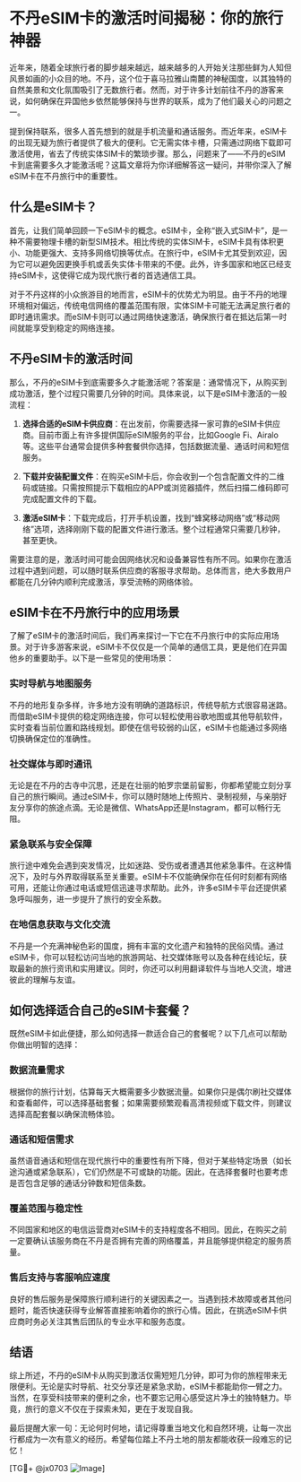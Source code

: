 # 不丹eSIM卡的激活时间揭秘：你的旅行神器

近年来，随着全球旅行者的脚步越来越远，越来越多的人开始关注那些鲜为人知但风景如画的小众目的地。不丹，这个位于喜马拉雅山南麓的神秘国度，以其独特的自然美景和文化氛围吸引了无数旅行者。然而，对于许多计划前往不丹的游客来说，如何确保在异国他乡依然能够保持与世界的联系，成为了他们最关心的问题之一。

提到保持联系，很多人首先想到的就是手机流量和通话服务。而近年来，eSIM卡的出现无疑为旅行者提供了极大的便利。它无需实体卡槽，只需通过网络下载即可激活使用，省去了传统实体SIM卡的繁琐步骤。那么，问题来了——不丹的eSIM卡到底需要多久才能激活呢？这篇文章将为你详细解答这一疑问，并带你深入了解eSIM卡在不丹旅行中的重要性。

## 什么是eSIM卡？

首先，让我们简单回顾一下eSIM卡的概念。eSIM卡，全称“嵌入式SIM卡”，是一种不需要物理卡槽的新型SIM技术。相比传统的实体SIM卡，eSIM卡具有体积更小、功能更强大、支持多网络切换等优点。在旅行中，eSIM卡尤其受到欢迎，因为它可以避免因更换手机或丢失实体卡带来的不便。此外，许多国家和地区已经支持eSIM卡，这使得它成为现代旅行者的首选通信工具。

对于不丹这样的小众旅游目的地而言，eSIM卡的优势尤为明显。由于不丹的地理环境相对偏远，传统电信网络的覆盖范围有限，实体SIM卡可能无法满足旅行者的即时通讯需求。而eSIM卡则可以通过网络快速激活，确保旅行者在抵达后第一时间就能享受到稳定的网络连接。

## 不丹eSIM卡的激活时间

那么，不丹的eSIM卡到底需要多久才能激活呢？答案是：通常情况下，从购买到成功激活，整个过程只需要几分钟的时间。具体来说，以下是eSIM卡激活的一般流程：

1. **选择合适的eSIM卡供应商**：在出发前，你需要选择一家可靠的eSIM卡供应商。目前市面上有许多提供国际eSIM服务的平台，比如Google Fi、Airalo等。这些平台通常会提供多种套餐供你选择，包括数据流量、通话时间和短信服务。

2. **下载并安装配置文件**：在购买eSIM卡后，你会收到一个包含配置文件的二维码或链接。只需按照提示下载相应的APP或浏览器插件，然后扫描二维码即可完成配置文件的下载。

3. **激活eSIM卡**：下载完成后，打开手机设置，找到“蜂窝移动网络”或“移动网络”选项，选择刚刚下载的配置文件进行激活。整个过程通常只需要几秒钟，甚至更快。

需要注意的是，激活时间可能会因网络状况和设备兼容性有所不同。如果你在激活过程中遇到问题，可以随时联系供应商的客服寻求帮助。总体而言，绝大多数用户都能在几分钟内顺利完成激活，享受流畅的网络体验。

## eSIM卡在不丹旅行中的应用场景

了解了eSIM卡的激活时间后，我们再来探讨一下它在不丹旅行中的实际应用场景。对于许多游客来说，eSIM卡不仅仅是一个简单的通信工具，更是他们在异国他乡的重要助手。以下是一些常见的使用场景：

### 实时导航与地图服务

不丹的地形复杂多样，许多地方没有明确的道路标识，传统导航方式很容易迷路。而借助eSIM卡提供的稳定网络连接，你可以轻松使用谷歌地图或其他导航软件，实时查看当前位置和路线规划。即使在信号较弱的山区，eSIM卡也能通过多网络切换确保定位的准确性。

### 社交媒体与即时通讯

无论是在不丹的古寺中沉思，还是在壮丽的帕罗宗堡前留影，你都希望能立刻分享自己的旅行瞬间。通过eSIM卡，你可以随时随地上传照片、录制视频，与亲朋好友分享你的旅途点滴。无论是微信、WhatsApp还是Instagram，都可以畅行无阻。

### 紧急联系与安全保障

旅行途中难免会遇到突发情况，比如迷路、受伤或者遭遇其他紧急事件。在这种情况下，及时与外界取得联系至关重要。eSIM卡不仅能确保你在任何时刻都有网络可用，还能让你通过电话或短信迅速寻求帮助。此外，许多eSIM卡平台还提供紧急呼叫服务，进一步提升了旅行的安全系数。

### 在地信息获取与文化交流

不丹是一个充满神秘色彩的国度，拥有丰富的文化遗产和独特的民俗风情。通过eSIM卡，你可以轻松访问当地的旅游网站、社交媒体账号以及各种在线论坛，获取最新的旅行资讯和实用建议。同时，你还可以利用翻译软件与当地人交流，增进彼此的理解与友谊。

## 如何选择适合自己的eSIM卡套餐？

既然eSIM卡如此便捷，那么如何选择一款适合自己的套餐呢？以下几点可以帮助你做出明智的选择：

### 数据流量需求

根据你的旅行计划，估算每天大概需要多少数据流量。如果你只是偶尔刷社交媒体和查看邮件，可以选择基础套餐；如果需要频繁观看高清视频或下载文件，则建议选择高配套餐以确保流畅体验。

### 通话和短信需求

虽然语音通话和短信在现代旅行中的重要性有所下降，但对于某些特定场景（如长途沟通或紧急联系），它们仍然是不可或缺的功能。因此，在选择套餐时也要考虑是否包含足够的通话分钟数和短信条数。

### 覆盖范围与稳定性

不同国家和地区的电信运营商对eSIM卡的支持程度各不相同。因此，在购买之前一定要确认该服务商在不丹是否拥有完善的网络覆盖，并且能够提供稳定的服务质量。

### 售后支持与客服响应速度

良好的售后服务是保障旅行顺利进行的关键因素之一。当遇到技术故障或者其他问题时，能否快速获得专业解答直接影响着你的旅行心情。因此，在挑选eSIM卡供应商时务必关注其售后团队的专业水平和服务态度。

## 结语

综上所述，不丹的eSIM卡从购买到激活仅需短短几分钟，即可为你的旅程带来无限便利。无论是实时导航、社交分享还是紧急求助，eSIM卡都能助你一臂之力。当然，在享受科技带来的便利之余，也不要忘记用心感受这片净土的独特魅力。毕竟，旅行的意义不仅在于探索未知，更在于发现自我。

最后提醒大家一句：无论何时何地，请记得尊重当地文化和自然环境，让每一次出行都成为一次有意义的经历。希望每位踏上不丹土地的朋友都能收获一段难忘的记忆！

[TG💪+ @jx0703 ![Image](https://github.com/user-attachments/assets/dbca1d08-cadb-493c-b0ec-ad6f7a83f270)]